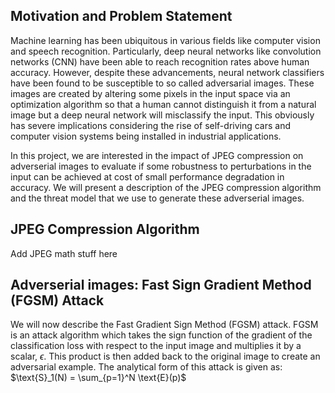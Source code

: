 ## Motivation and Problem Statement

Machine learning has been ubiquitous in various fields like computer vision and speech recognition. Particularly, deep neural networks like convolution networks (CNN) have been able to reach recognition rates above human accuracy. However, despite these advancements, neural network classifiers have been found to be susceptible to so called adversarial images. These images are created by altering some pixels in the input space via an optimization algorithm so that a human cannot distinguish it from a natural image but a deep neural network will misclassify the input. This obviously has severe implications considering the rise of self-driving cars and computer vision systems being installed in industrial applications.

In this project, we are interested in the impact of JPEG compression on adverserial images to evaluate if some robustness to perturbations in the input can be achieved at cost of small performance degradation in accuracy. We will present a description of the JPEG compression algorithm and the threat model that we use to generate these adverserial images. 

## JPEG Compression Algorithm

Add JPEG math stuff here


## Adverserial images: Fast Sign Gradient Method (FGSM) Attack

We will now describe the Fast Gradient Sign Method (FGSM) attack. FGSM is an attack algorithm which takes the sign function of the gradient of the classification loss with respect to the input image and multiplies it by a scalar, $\epsilon$. 
This product is then added back to the original image to create an adversarial example. The analytical form of this attack is given as: 
$\text{S}_1(N) = \sum_{p=1}^N \text{E}(p)$
